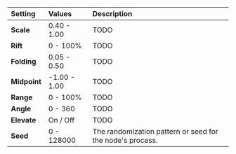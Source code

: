 | Setting      | Values       | Description                                               |
| :----------- | :----------- | :-------------------------------------------------------- |
| **Scale**    | 0.40 - 1.00  | TODO                                                     |
| **Rift**     | 0 - 100%  | TODO                                                     |
| **Folding**  | 0.05 - 0.50  | TODO                                                     |
| **Midpoint** | -1.00 - 1.00 | TODO                                                     |
| **Range**    | 0 - 100%  | TODO                                                     |
| **Angle**    | 0 - 360      | TODO                                                     |
| **Elevate**  | On / Off     | TODO                                                     |
| **Seed**     | 0 - 128000   | The randomization pattern or seed for the node's process. |





<!--examples-->
